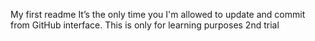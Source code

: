 My first readme
It’s the only time you I'm allowed to update and commit from GitHub interface.
This is only for learning purposes
2nd trial
